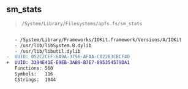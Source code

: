 ## sm_stats

> `/System/Library/Filesystems/apfs.fs/sm_stats`

```diff

   - /System/Library/Frameworks/IOKit.framework/Versions/A/IOKit
   - /usr/lib/libSystem.B.dylib
   - /usr/lib/libutil.dylib
-  UUID: 052C2CEF-6A9A-3796-AFAA-C022B3CBCF4D
+  UUID: 3394E41E-E9EB-3AB9-B7E7-895354579DA1
   Functions: 560
   Symbols:   116
   CStrings:  1044

```
